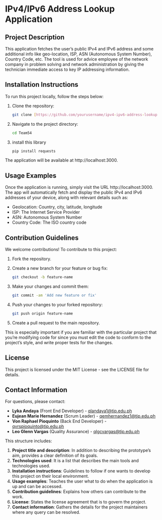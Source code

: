# IPv4/IPv6 Address Lookup Application

## Project Description
This application fetches the user’s public IPv4 and IPv6 address and some additional info like geo-location, ISP, ASN (Autonomous System Number), Country Code, etc. The tool is used for advice employee of the network company in problem solving and network administration by giving the technician immediate access to key IP addressing information.


## Installation Instructions 
To run this project locally, follow the steps below:

1. Clone the repository:
   ```bash
   git clone [https://github.com/yourusername/ipv4-ipv6-address-lookup.git](https://github.com/jeanrie/Team54.git)

2. Navigate to the project directory:
   ```bash
   cd Team54

3. install this library
   ```bash
   pip install requests


  The application will be available at http://localhost:3000.
  
  ## **Usage Examples**
Once the application is running, simply visit the URL http://localhost:3000. The app will automatically fetch and display the public IPv4 and IPv6 addresses of your device, along with relevant details such as:

* Geolocation: Country, city, latitude, longitude
* ISP: The Internet Service Provider
* ASN: Autonomous System Number
* Country Code: The ISO country code
## **Contribution Guidelines**
We welcome contributions! To contribute to this project:

1. Fork the repository.

2. Create a new branch for your feature or bug fix:
   ```bash
   git checkout -b feature-name
3. Make your changes and commit them:
   ```bash
   git commit -am 'Add new feature or fix'
4. Push your changes to your forked repository:
   ```bash
   git push origin feature-name
5. Create a pull request to the main repository.

This is especially important if you are familiar with the particular project that you’re modifying code for since you must edit the code to conform to the project’s style, and write proper tests for the changes.

## **License**

This project is licensed under the MIT License - see the LICENSE file for details.

## **Contact Information**

For questions, please contact:

* **Lyka Andaya** (Front End Developer) - qlandaya1@tip.edu.ph
* **Eujean Marie Hernandez** (Scrum Leader) - qemhernandez1@tip.edu.ph
* **Von Raphael Pioquinto** (Back End Developer) - qvrspioquinto@tip.edu.ph
* **Leo Glenn Vargas** (Quality Assurance) - qlgcvargas@tip.edu.ph


This structure includes:
1. **Project title and description**: In addition to describing the prototype’s aim, provides a clear definition of its goals.
2. **Technologies used**: It is a list that describes the main tools and technologies used.
3. **Installation instructions**: Guidelines to follow if one wants to develop this project on their local environment.
4. **Usage examples**: Teaches the user what to do when the application is up and can be accessed.
5. **Contribution guidelines**: Explains how others can contribute to the work.
7. **License**: States the license agreement that is to govern the project.
8. **Contact information**: Gathers the details for the project maintainers where any query can be resolved.
